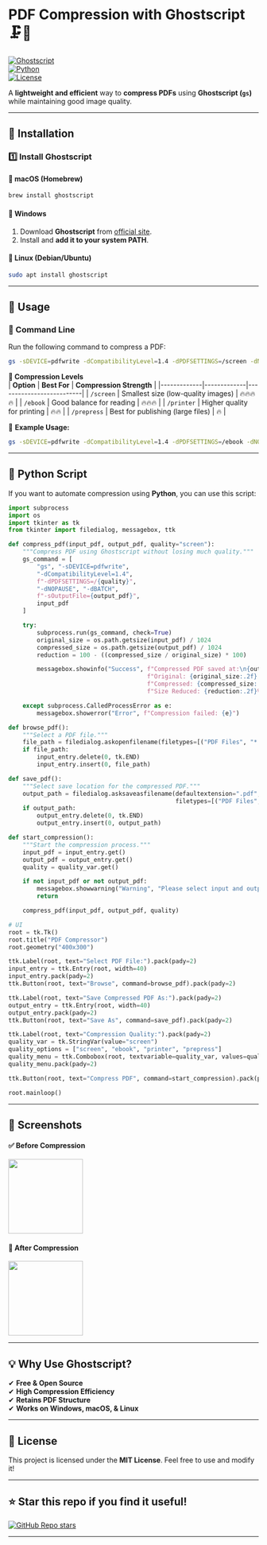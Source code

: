 # **PDF Compression with Ghostscript 🗜️📄**  
[![Ghostscript](https://img.shields.io/badge/Ghostscript-v10.0-blue?logo=ghost)](https://ghostscript.com/releases/)  
[![Python](https://img.shields.io/badge/Python-3.7+-yellow?logo=python)](https://www.python.org/)  
[![License](https://img.shields.io/github/license/pnrt/PDF-compression)](LICENSE)  

A **lightweight and efficient** way to **compress PDFs** using **Ghostscript (`gs`)** while maintaining good image quality.  

---

## **🔧 Installation**  

### **1️⃣ Install Ghostscript**  
#### **📌 macOS (Homebrew)**
```sh
brew install ghostscript
```
#### **📌 Windows**  
1. Download **Ghostscript** from [official site](https://ghostscript.com/releases/).  
2. Install and **add it to your system PATH**.  

#### **📌 Linux (Debian/Ubuntu)**
```sh
sudo apt install ghostscript
```

---

## **🚀 Usage**  

### **🔹 Command Line**
Run the following command to compress a PDF:  
```sh
gs -sDEVICE=pdfwrite -dCompatibilityLevel=1.4 -dPDFSETTINGS=/screen -dNOPAUSE -dBATCH -sOutputFile=output.pdf input.pdf
```

**🔹 Compression Levels**  
| **Option**   | **Best For** | **Compression Strength** |
|-------------|-------------|--------------------------|
| `/screen`   | Smallest size (low-quality images) | 🔥🔥🔥🔥 |
| `/ebook`    | Good balance for reading | 🔥🔥🔥 |
| `/printer`  | Higher quality for printing | 🔥🔥 |
| `/prepress` | Best for publishing (large files) | 🔥 |

📌 **Example Usage:**
```sh
gs -sDEVICE=pdfwrite -dCompatibilityLevel=1.4 -dPDFSETTINGS=/ebook -dNOPAUSE -dBATCH -sOutputFile=compressed.pdf original.pdf
```

---

## **📝 Python Script**  

If you want to automate compression using **Python**, you can use this script:

```python
import subprocess
import os
import tkinter as tk
from tkinter import filedialog, messagebox, ttk

def compress_pdf(input_pdf, output_pdf, quality="screen"):
    """Compress PDF using Ghostscript without losing much quality."""
    gs_command = [
        "gs", "-sDEVICE=pdfwrite",
        "-dCompatibilityLevel=1.4",
        f"-dPDFSETTINGS=/{quality}",
        "-dNOPAUSE", "-dBATCH",
        f"-sOutputFile={output_pdf}",
        input_pdf
    ]

    try:
        subprocess.run(gs_command, check=True)
        original_size = os.path.getsize(input_pdf) / 1024
        compressed_size = os.path.getsize(output_pdf) / 1024
        reduction = 100 - ((compressed_size / original_size) * 100)

        messagebox.showinfo("Success", f"Compressed PDF saved at:\n{output_pdf}\n"
                                       f"Original: {original_size:.2f} KB\n"
                                       f"Compressed: {compressed_size:.2f} KB\n"
                                       f"Size Reduced: {reduction:.2f}%")

    except subprocess.CalledProcessError as e:
        messagebox.showerror("Error", f"Compression failed: {e}")

def browse_pdf():
    """Select a PDF file."""
    file_path = filedialog.askopenfilename(filetypes=[("PDF Files", "*.pdf")])
    if file_path:
        input_entry.delete(0, tk.END)
        input_entry.insert(0, file_path)

def save_pdf():
    """Select save location for the compressed PDF."""
    output_path = filedialog.asksaveasfilename(defaultextension=".pdf",
                                               filetypes=[("PDF Files", "*.pdf")])
    if output_path:
        output_entry.delete(0, tk.END)
        output_entry.insert(0, output_path)

def start_compression():
    """Start the compression process."""
    input_pdf = input_entry.get()
    output_pdf = output_entry.get()
    quality = quality_var.get()

    if not input_pdf or not output_pdf:
        messagebox.showwarning("Warning", "Please select input and output files.")
        return

    compress_pdf(input_pdf, output_pdf, quality)

# UI
root = tk.Tk()
root.title("PDF Compressor")
root.geometry("400x300")

ttk.Label(root, text="Select PDF File:").pack(pady=2)
input_entry = ttk.Entry(root, width=40)
input_entry.pack(pady=2)
ttk.Button(root, text="Browse", command=browse_pdf).pack(pady=2)

ttk.Label(root, text="Save Compressed PDF As:").pack(pady=2)
output_entry = ttk.Entry(root, width=40)
output_entry.pack(pady=2)
ttk.Button(root, text="Save As", command=save_pdf).pack(pady=2)

ttk.Label(root, text="Compression Quality:").pack(pady=2)
quality_var = tk.StringVar(value="screen")
quality_options = ["screen", "ebook", "printer", "prepress"]
quality_menu = ttk.Combobox(root, textvariable=quality_var, values=quality_options, state="readonly")
quality_menu.pack(pady=2)

ttk.Button(root, text="Compress PDF", command=start_compression).pack(pady=10)

root.mainloop()

```

---

## **📸 Screenshots**
#### ✅ **Before Compression**  
<img src="https://upload.wikimedia.org/wikipedia/commons/thumb/e/e1/PDF_icon.svg/800px-PDF_icon.svg.png" width="150">

#### 🔻 **After Compression**  
<img src="https://upload.wikimedia.org/wikipedia/commons/thumb/8/87/Adobe_Acrobat_DC_logo_2020.svg/1024px-Adobe_Acrobat_DC_logo_2020.svg.png" width="150">

---

## **💡 Why Use Ghostscript?**  
✔ **Free & Open Source**  
✔ **High Compression Efficiency**  
✔ **Retains PDF Structure**  
✔ **Works on Windows, macOS, & Linux**  

---

## **📜 License**  
This project is licensed under the **MIT License**. Feel free to use and modify it!

---

## **⭐ Star this repo if you find it useful!**  
[![GitHub Repo stars](https://img.shields.io/github/stars/pnrt/PDF-compression?style=social)](https://github.com/pnrt/PDF-compression)  

---
